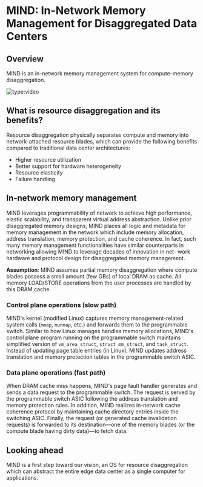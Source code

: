 # MIND: In-Network Memory Management for Disaggregated Data Centers

## Overview
MIND is an in-network memory management system for compute-memory disaggregation.

![type:video](https://www.youtube.com/embed/Gm43N_0UMQM)

## What is resource disaggregation and its benefits?
Resource disaggregation physically separates compute and memory into network-attached resource blades, which can provide the following benefits compared to traditional data center architectures:

* Higher resource utilization
* Better support for hardware heterogeneity
* Resource elasticity
* Failure handling

<!-- ## Challenges in compute-memory disaggregation -->
## In-network memory management
MIND leverages programmability of network to achieve high performance, elastic scalability, and transparent virtual address abstraction. Unlike prior disaggregated memory designs, MIND places all logic and metadata for memory management in the network which include memory allocation, address translation, memory protection, and cache coherence. In fact, such many memory management functionalities have similar counterparts in networking allowing MIND to leverage decades of innovation in net- work hardware and protocol design for disaggregated memory management.

**Assumption**: MIND assumes partial memory disaggregation where compute blades possess a small amount (few GBs) of local DRAM as cache. All memory LOAD/STORE operations from the user processes are handled by this DRAM cache.

### Control plane operations (slow path)
MIND's kernel (modified Linux) captures memory management-related system calls (`mmap`, `munmap`, etc.) and forwards them to the programmable switch. Similar to how Linux manages handles memory allocations, MIND's control plane program running on the programmable switch maintains simplified version of `vm_area_struct`, `struct mm_struct`, and `task_struct`. Instead of updating page table entries (in Linux), MIND updates address translation and memory protection tables in the programmable switch ASIC.

### Data plane operations (fast path)
When DRAM cache miss happens, MIND's page fault handler generates and sends a data request to the programmable switch. The request is served by the programmable switch ASIC following the address translation and memory protection rules. In addition, MIND realizes in-network cache coherence protocol by maintaining cache directory entries inside the switching ASIC. Finally, the request (or generated cache invalidation requests) is forwarded to its destination—one of the memory blades (or the compute blade having dirty data)—to fetch data.
<!-- % To overcome the limited in-network compute and memory resources, we designed MIND -->

## Looking ahead
MIND is a first step toward our vision, an OS for resource disaggregation which can abstract the entire edge data center as a single computer for applications.
